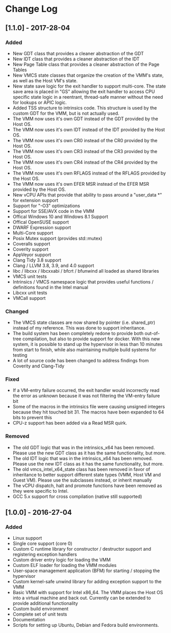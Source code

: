 # Change Log

## [1.1.0] - 2017-28-04
### Added
- New GDT class that provides a cleaner abstraction of the GDT
- New IDT class that provides a cleaner abstraction of the IDT
- New Page Table class that provides a cleaner abstraction of the Page Tables
- New VMCS state classes that organize the creation of the VMM's state, as
  well as the Host VM's state.
- New state save logic for the exit handler to support multi-core. The state
  save area is placed in "GS" allowing the exit handler to access CPU specific
  state logic in a reentrant, thread-safe manner without the need for lookups
  or APIC logic.
- Added TSS structure to intrinsics code. This structure is used by the
  custom GDT for the VMM, but is not actually used.
- The VMM now uses it's own GDT instead of the GDT provided by the Host OS.
- The VMM now uses it's own IDT instead of the IDT provided by the Host OS.
- The VMM now uses it's own CR0 instead of the CR0 provided by the Host OS.
- The VMM now uses it's own CR3 instead of the CR3 provided by the Host OS.
- The VMM now uses it's own CR4 instead of the CR4 provided by the Host OS.
- The VMM now uses it's own RFLAGS instead of the RFLAGS provided by the Host OS.
- The VMM now uses it's own EFER MSR instead of the EFER MSR provided by the Host OS.
- New vCPU APIs that provide that ability to pass around a "user_data *" for extension
  support
- Support for "-O3" optimizations
- Support for SSE/AVX code in the VMM
- Offical Windows 10 and Windows 8.1 Support
- Offical OpenSUSE support
- DWARF Expression support
- Multi-Core support
- Posix Mutex support (provides std::mutex)
- Coveralls support
- Coverity support
- AppVeyor support
- Clang Tidy 3.8 support
- Clang / LLVM 3.8, 3.9, and 4.0 support
- libc / libcxx / libcxxabi / bfcrt / bfunwind all loaded as shared libraries
- VMCS unit tests
- Intrinsics / VMCS namespace logic that provides useful functions / definitions
  found in the Intel manual
- Libcxx unit tests
- VMCall support

### Changed
- The VMCS state classes are now shared by pointer (i.e. shared_ptr)
  instead of my reference. This was done to support inheritance.
- The build system has been completely redone to provide both out-of-tree
  compilation, but also to provide support for docker. With this new system,
  it is possible to stand up the hypervisor in less than 10 minutes from start
  to finish, while also maintaining multiple build systems for testing
- A lot of source code has been changed to address findings from Coverity
  and Clang-Tidy

### Fixed
- If a VM-entry failure occurred, the exit handler would incorrectly read
  the error as unknown because it was not filtering the VM-entry failure
  bit
- Some of the macros in the intrinsics file were causing unsigned integers
  because they hit touched bit 31. The macros have been expanded to 64 bits
  to prevent this
- CPU-z support has been added via a Read MSR quirk.

### Removed
- The old GDT logic that was in the intrinsics_x64 has been removed. Please
  use the new GDT class as it has the same functionality, but more.
- The old IDT logic that was in the intrinsics_x64 has been removed. Please
  use the new IDT class as it has the same functionality, but more.
- The old vmcs_intel_x64_state class has been removed in favor of inheritance
  to better support different state types (VMM, Host VM and Guest VM). Please
  use the subclasses instead, or inherit manually
- The vCPU dispatch, halt and promote functions have been removed as they
  were specific to Intel.
- GCC 5.x support for cross compilation (native still supported)

## [1.0.0] - 2016-27-04
### Added
- Linux support
- Single core support (core 0)
- Custom C runtime library for constructor / destructor support and registering
  exception handlers
- Custom driver entry logic for loading the VMM
- Custom ELF loader for loading the VMM modules
- User-space management application (BFM) for starting / stopping the
  hypervisor
- Custom kernel-safe unwind library for adding exception support to the VMM
- Basic VMM with support for Intel x86_64. The VMM places the Host OS into
  a virtual machine and back out. Currently can be extended to provide
  additional functionality
- Custom build environment
- Complete set of unit tests
- Documentation
- Scripts for setting up Ubuntu, Debian and Fedora build environments.
